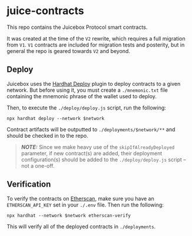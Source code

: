 # juice-contracts

This repo contains the Juicebox Protocol smart contracts.

It was created at the time of the `V2` rewrite, which requires a full migration from `V1`. `V1` contracts are included for migration tests and posterity, but in general the repo is geared towards `V2` and beyond.

## Deploy

Juicebox uses the [Hardhat Deploy](https://github.com/wighawag/hardhat-deploy) plugin to deploy contracts to a given network. But before using it, you must create a `./mnemonic.txt` file containing the mnemonic phrase of the wallet used to deploy.

Then, to execute the `./deploy/deploy.js` script, run the following:

```
npx hardhat deploy --network $network
```

Contract artifacts will be outputted to `./deployments/$network/**` and should be checked in to the repo.

> **_NOTE:_**  Since we make heavy use of the `skipIfAlreadyDeployed` parameter, if new contract(s) are added, their deployment configuration(s) should be added to the `./deploy/deploy.js` script – not a one-off.

## Verification

To verify the contracts on [Etherscan](https://etherscan.io), make sure you have an `ETHERSCAN_API_KEY` set in your `./.env` file. Then run the following:

```
npx hardhat --network $network etherscan-verify
```

This will verify all of the deployed contracts in `./deployments`.
